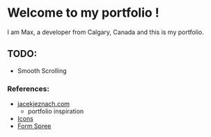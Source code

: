 # Welcome to my portfolio !

I am Max, a developer from Calgary, Canada and this is my portfolio.

## TODO:

* Smooth Scrolling

### References:

* [jacekjeznach.com](https://jacekjeznach.com/)
  * portfolio inspiration
* [Icons](https://dorota1997.github.io/react-frontend-dev-portfolio/)
* [Form Spree](https://formspree.io/)